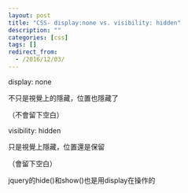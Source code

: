 ```yaml
---
layout: post
title: "CSS- display:none vs. visibility: hidden"
description: ""
categories: [css]
tags: []
redirect_from:
  - /2016/12/03/
---
```


display: none

不只是視覺上的隱藏，位置也隱藏了

（不會留下空白）

visibility: hidden

只是視覺上隱藏，位置還是保留

（會留下空白）

jquery的hide()和show()也是用display在操作的
